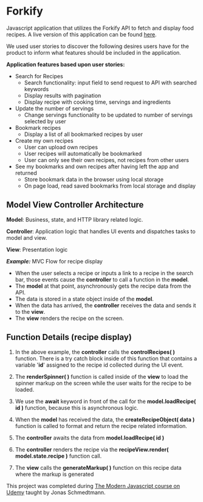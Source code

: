 # Forkify

Javascript application that utilizes the Forkify API to fetch and display food recipes. A live version of this application can be found [here](https://forkify-herting.netlify.app/). 

We used user stories to discover the following desires users have for the product to inform what features should be included in the application. 
		
**Application features based upon user stories:**
 - Search for Recipes  
	 -	Search functionality: input field to send request to API with searched keywords
	 -	Display results with pagination
	 -	Display recipe with cooking time, servings and ingredients
 - Update the number of servings 
	 -	Change servings functionality to be updated to number of servings selected by user
 - Bookmark recipes 
	 -	Display a list of all bookmarked recipes by user
 - Create my own recipes 
	 -	User can upload own recipes
	 -	User recipes will automatically be bookmarked
	 -	User can only see their own recipes, not recipes from other users
 - See my bookmarks and own recipes after having left the app and returned
	 -	Store bookmark data in the browser using local storage
	 -	On page load, read saved bookmarks from local storage and display
													 
## Model View Controller Architecture
  
 **Model**: Business, state, and HTTP library related logic. 
 
  **Controller**: Application logic that handles UI events and dispatches tasks to model and view. 

   **View**: Presentation logic
  
  ***Example:***  MVC Flow for recipe display 
 - When the user selects a recipe or inputs a link to a recipe in the search bar, those events cause the **controller** to call a function in the **model**. 
 - The **model** at that point, asynchronously gets the recipe data from the API. 
 - The data is stored in a state object inside of the **model**. 
 - When the data has arrived, the **controller** receives the data and  sends it to the **view**.
 - The **view** renders the recipe on the screen. 

## Function Details (recipe display)

 1. In the above example, the **controller** calls the **controlRecipes( )** function. There is a try catch block inside of this function that contains a variable '**id**' assigned to the recipe id collected during the UI event. 

 2. The **renderSpinner( )** function is called inside of the **view** to load the spinner markup on the screen while the user waits for the recipe to be loaded. 
 3. We use the **await** keyword in front of the call for the **model.loadRecipe( id )** function, because this is asynchronous logic. 
 4. When the **model** has received the data, the **createRecipeObject( data )** function is called to format and return the recipe related information.
 5. The **controller** awaits the data from **model.loadRecipe( id )**
 6. The **controller** renders the recipe via the **recipeView.render( model.state.recipe )** function call.
 7. The **view** calls the **generateMarkup( )** function on this recipe data where the markup is generated

This project was completed during [The Modern Javascript course on Udemy](https://www.udemy.com/course/the-complete-javascript-course/learn/) taught by Jonas Schmedtmann. 
